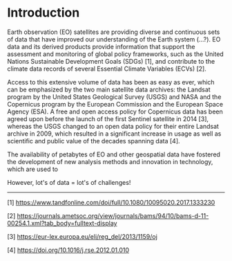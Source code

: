 
# Introduction

Earth observation (EO) satellites are providing diverse and continuous sets of data that have improved our understanding of the Earth system (...?). 
EO data and its derived products provide information that support the assessment and monitoring of global policy frameworks, such as the United Nations Sustainable Development Goals (SDGs) [1], and contribute to the climate data records of several Essential Climate Variables (ECVs) [2].

Access to this extensive volume of data has been as easy as ever, which can be emphasized by the two main satellite data archives: the Landsat program by the United States Geological Survey (USGS) and NASA and the Copernicus program by the European Commission and the European Space Agency (ESA). A free and open access policy for Copernicus data has been agreed upon before the launch of the first Sentinel satellite in 2014 [3], whereas the USGS changed to an open data policy for their entire Landsat archive in 2009, which resulted in a significant increase in usage as well as scientific and public value of the decades spanning data [4].

The availability of petabytes of EO and other geospatial data have fostered the development of new analysis methods and innovation in technology, which are used to  

However, lot's of data = lot's of challenges! 

----

[1] https://www.tandfonline.com/doi/full/10.1080/10095020.2017.1333230

[2] https://journals.ametsoc.org/view/journals/bams/94/10/bams-d-11-00254.1.xml?tab_body=fulltext-display

[3] https://eur-lex.europa.eu/eli/reg_del/2013/1159/oj

[4] https://doi.org/10.1016/j.rse.2012.01.010